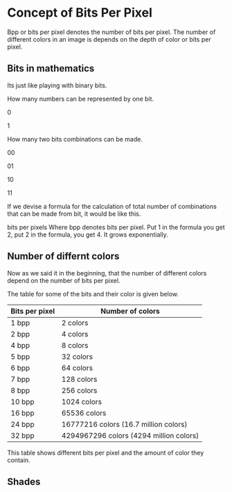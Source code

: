# Concept of Bits Per Pixel

Bpp or bits per pixel denotes the number of bits per pixel. The number of different colors in an image is depends on the depth of color or bits per pixel.

## Bits in mathematics

Its just like playing with binary bits.

How many numbers can be represented by one bit.

0

1

How many two bits combinations can be made.

00

01

10

11

If we devise a formula for the calculation of total number of combinations that can be made from bit, it would be like this.

bits per pixels
Where bpp denotes bits per pixel. Put 1 in the formula you get 2, put 2 in the formula, you get 4. It grows exponentially.

## Number of differnt colors

Now as we said it in the beginning, that the number of different colors depend on the number of bits per pixel.

The table for some of the bits and their color is given below.

|Bits per pixel|Number of colors|
|-------------|-----------------|
|1 bpp|2 colors|
|2 bpp|4 colors|
|4 bpp|8 colors|
|5 bpp|32 colors|
|6 bpp|64 colors|
|7 bpp|128 colors|
|8 bpp|256 colors|
|10 bpp|1024 colors|
|16 bpp|65536 colors|
|24 bpp|16777216 colors (16.7 million colors)|
|32 bpp|4294967296 colors (4294 million colors)|

This table shows different bits per pixel and the amount of color they contain.

## Shades

